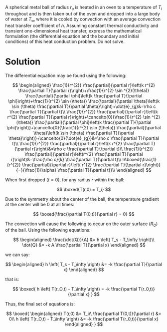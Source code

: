 A spherical metal ball of radius $r_{o}$ is heated in an oven to a temperature of $T_{i}$ throughout and is then taken out of the oven and dropped into a large body of water at $T_{\infty}$ where it is cooled by convection with an average convection heat transfer coefficient of $h$. Assuming constant thermal conductivity and transient one-dimensional heat transfer, express the mathematical formulation (the differential equation and the boundary and initial conditions) of this heat conduction problem. Do not solve.

# Solution

The differential equation may be found using the following:

$$
\begin{aligned}
\frac{1}{r^{2}} \frac{\partial}{\partial r}\left(k r^{2} \frac{\partial T}{\partial r}\right)+\frac{1}{r^{2} \sin ^{2}(\theta)} \frac{\partial}{\partial \phi}\left(k \frac{\partial T}{\partial \phi}\right)+\frac{1}{r^{2} \sin (\theta)} \frac{\partial}{\partial \theta}\left(k \sin (\theta) \frac{\partial T}{\partial \theta}\right)+\dot{e}_{g}&=\rho c \frac{\partial T}{\partial t}\\
\frac{1}{r^{2}} \frac{\partial}{\partial r}\left(k r^{2} \frac{\partial T}{\partial r}\right)+\cancelto{0}{\frac{1}{r^{2} \sin ^{2}(\theta)} \frac{\partial}{\partial \phi}\left(k \frac{\partial T}{\partial \phi}\right)}+\cancelto{0}{\frac{1}{r^{2} \sin (\theta)} \frac{\partial}{\partial \theta}\left(k \sin (\theta) \frac{\partial T}{\partial \theta}\right)}+\cancelto{0}{\dot{e}_{g}}&=\rho c \frac{\partial T}{\partial t}\\
\frac{1}{r^{2}} \frac{\partial}{\partial r}\left(k r^{2} \frac{\partial T}{\partial r}\right)&=\rho c \frac{\partial T}{\partial t}\\
\frac{1}{r^{2}} \frac{\partial}{\partial r}\left(r^{2} \frac{\partial T}{\partial r}\right)&=\frac{\rho c}{k} \frac{\partial T}{\partial t}\\
!Aboxed{\frac{1}{r^{2}} \frac{\partial}{\partial r}\left( r^{2} \frac{\partial T}{\partial r}\right)}{=}{\frac{1}{\alpha} \frac{\partial T}{\partial t}}\\
\end{aligned}
$$

When first dropped ($t=0$), for any radius $r$ within the ball:

$$
\boxed{T(r,0) = T_i}
$$

Due to the symmetry about the center of the ball, the temperature gradient at the center will be $0$ at all times:

$$
\boxed{\frac{\partial T(0,t)}{\partial r} = 0}
$$

The convection will cause the following to occur on the outer surface ($R_O$) of the ball.
Using the following equations:

$$
\begin{aligned}
\frac{\dot{Q}}{A} &= h \left( T_s - T_\infty \right)\\
\dot{Q} &= -k A \frac{\partial T}{\partial x}
\end{aligned}
$$

we can say:

$$
\begin{aligned}
    h \left( T_s - T_\infty \right) &= -k \frac{\partial T}{\partial x}
\end{aligned}
$$

that is:

$$
\boxed{
    h \left( T(r_O,t) - T_\infty \right) = -k \frac{\partial T(r_0,t)}{\partial x}
}
$$

Thus, the final set of equations is:

$$
\boxed{
\begin{aligned}
    T(r,0) &= T_i\\
    \frac{\partial T(0,t)}{\partial r} &= 0\\
    h \left( T(r_O,t) - T_\infty \right) &= -k \frac{\partial T(r_0,t)}{\partial x}
\end{aligned}
}
$$